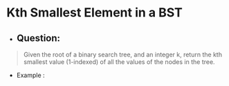 # Kth Smallest Element in a BST
- ## Question:
>Given the root of a binary search tree, and an integer k, return the kth smallest value (1-indexed) of all the values of the nodes in the tree.


- Example :

